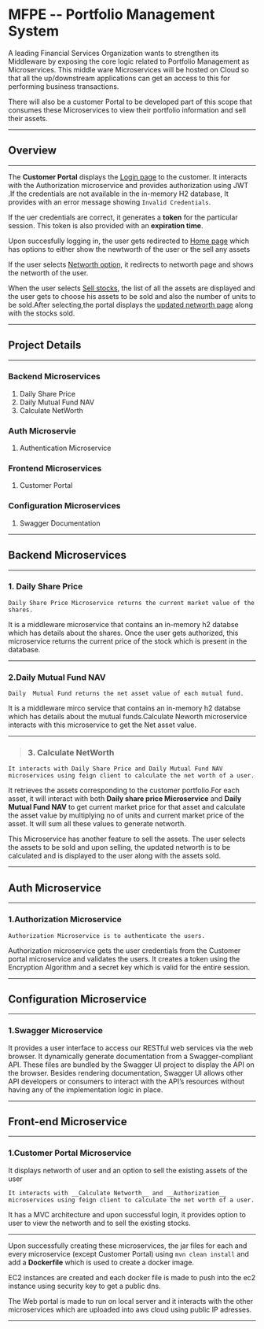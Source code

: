 # MFPE -- Portfolio Management System

A leading Financial Services Organization wants to strengthen its Middleware by exposing the core logic related to Portfolio Management as Microservices. This middle ware Microservices will be hosted on Cloud so that all the up/downstream applications can get an access to this for performing business transactions.

There will also be a customer Portal to be  developed part of this scope that consumes these Microservices to view their portfolio information and sell their assets.

---

## Overview

---
The __Customer Portal__ displays the [Login page](https://github.com/vijayy56/Portfolio-Management-System/blob/main/images/1.png "Click to view the login page") to the customer. It interacts with the Authorization microservice and provides authorization using JWT
.If the credentials are not available in the in-memory H2 database, It provides with an error message showing `Invalid Credentials`.

If the uer credentials are correct, it generates a __token__ for the particular session. This token is also provided with an **expiration time**.

Upon succesfully logging in, the user gets redirected to  [Home page](https://github.com/vijayy56/Portfolio-Management-System/blob/main/images/2.png "Click to view the home page") which has options to either show the newtworth of the user or the sell any assets

If the user selects [Networth option](https://github.com/vijayy56/Portfolio-Management-System/blob/main/images/3.png "Click to view the networth"), it redirects to networth page and shows the networth of the user.

When the user selects [Sell stocks](https://github.com/vijayy56/Portfolio-Management-System/blob/main/images/5.png "Click to view the sell stocks page"), the list of all the assets are displayed and the user gets to choose his assets to be sold and also the number of units to be sold.After selecting,the portal displays the [updated networth page](https://github.com/vijayy56/Portfolio-Management-System/blob/main/images/6.png "Click to view the updated networth ") along with the stocks sold.

---    
## Project Details

---

### Backend Microservices

1. Daily Share Price
2. Daily Mutual Fund NAV
3. Calculate NetWorth

### Auth Microservie

1. Authentication Microservice

### Frontend Microservices

1. Customer Portal

### Configuration Microservices
   1. Swagger Documentation

---
## Backend Microservices
---

 ### 1. Daily Share Price

    Daily Share Price Microservice returns the current market value of the shares.

It is a middleware microservice that contains an in-memory h2 databse which has details about the shares. Once the user gets authorized, this microservice returns the current price of the stock which is present in the database.

---
 ### 2.Daily Mutual Fund NAV

    Daily  Mutual Fund returns the net asset value of each mutual fund.

It is a middleware mirco service that contains an in-memory h2 databse which has details about the mutual funds.Calculate Neworth microservice interacts with this microservice to get the Net asset value.

---

> ### 3. Calculate NetWorth

    It interacts with Daily Share Price and Daily Mutual Fund NAV microservices using feign client to calculate the net worth of a user. 

It retrieves the assets corresponding to the customer portfolio.For each asset, it will interact with both __Daily share price Microservice__  and __Daily Mutual Fund NAV__ to get current market price for that asset and calculate the asset value by multiplying no of units and current market price of the asset.
It will sum all these values to generate networth.

This Microservice has another feature to sell the assets. The user selects the assets to be sold and upon selling, the updated networth is to be calculated and is displayed to the user along with the assets sold.

---
## Auth Microservice
---
### 1.Authorization Microservice

    Authorization Microservice is to authenticate the users.

Authorization microservice gets the user credentials from the Customer portal microservice and validates the users. It creates a token using the Encryption Algorithm and a secret key which is valid for the entire session.

---
## Configuration Microservice
---
### 1.Swagger Microservice

It provides a user interface to access our RESTful web services via the web browser. It dynamically generate documentation from a Swagger-compliant API. These files are bundled by the Swagger UI project to display the API on the browser. Besides rendering documentation, Swagger UI allows other API developers or consumers to interact with the API’s resources without having any of the implementation logic in place.

---
## Front-end Microservice
---
### 1.Customer Portal Microservice

It displays networth of user and an option to sell the existing assets of the user

    It interacts with __Calculate Networth__ and __Authorization__ microservices using feign client to calculate the net worth of a user.

It has a MVC architecture and upon successful login, it provides option to user to view the networth and to sell the existing stocks.

***

Upon successfully creating these microservices, the jar files for each and every microservice (except Customer Portal) using `mvn clean install` and add a **Dockerfile** which is used to create a docker image.

EC2 instances are created and each docker file is made to push into the ec2 instance using security key to get a public dns.

The Web portal is made to run on local server and it interacts with the other microservices which are uploaded into aws cloud using public IP adresses.

***

